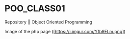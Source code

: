 # POO_CLASS01
Repository || Object Oriented Programming

Image of the php page
([https://i.imgur.com/Yfb9ELm.png])
